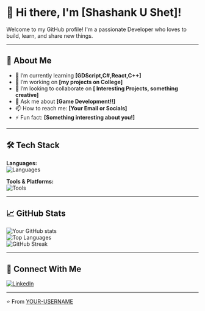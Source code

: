 # 👋 Hi there, I'm [Shashank U Shet]!

Welcome to my GitHub profile! I'm a passionate Developer who loves to build, learn, and share new things.

---

## 🚀 About Me

- 🌱 I’m currently learning **[GDScript,C#,React,C++]**
- 💼 I’m working on **[my projects on College]**
- 👯 I’m looking to collaborate on **[ Interesting Projects, something creative]**
- 💬 Ask me about **[Game Development!!]**
- 📫 How to reach me: **[Your Email or Socials]**
- ⚡ Fun fact: **[Something interesting about you!]**

---

## 🛠️ Tech Stack

**Languages:**  
![Languages](https://skillicons.dev/icons?i=js,python,java,cpp,html,css,go,ts)



**Tools & Platforms:**  
![Tools](https://skillicons.dev/icons?i=git,github,vscode)

---

## 📈 GitHub Stats

![Your GitHub stats](https://github-readme-stats.vercel.app/api?username=YOUR-USERNAME&show_icons=true&theme=tokyonight)  
![Top Languages](https://github-readme-stats.vercel.app/api/top-langs/?username=YOUR-USERNAME&layout=compact&theme=tokyonight)  
![GitHub Streak](https://github-readme-streak-stats.herokuapp.com/?user=YOUR-USERNAME&theme=tokyonight)

---



## 🤝 Connect With Me

[![LinkedIn](https://img.shields.io/badge/LinkedIn-blue?style=for-the-badge&logo=linkedin)](https://linkedin.com/in/YOUR-LINKEDIN)  

---

⭐️ From [YOUR-USERNAME](https://github.com/YOUR-USERNAME)
